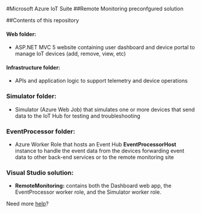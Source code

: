 #Microsoft Azure IoT Suite 
##Remote Monitoring preconfgured solution


##Contents of this repository

#### Web folder:
  * ASP.NET MVC 5 website containing user dashboard and device portal to manage IoT devices (add, remove, view, etc)

#### Infrastructure folder:
  * APIs and application logic to support telemetry and device operations
 
### Simulator folder:
  * Simulator (Azure Web Job) that simulates one or more devices that send data to the IoT Hub for testing and troubleshooting

### EventProcessor folder:
  * Azure Worker Role that hosts an Event Hub **EventProcessorHost** instance to handle the event data from the devices forwarding event data to other back-end services or to the remote monitoring site

### Visual Studio solution:
  * **RemoteMonitoring:** contains both the Dashboard web app, the EventProcessor worker role, and the Simulator worker role.

Need more [help](https://github.com/Azure/azure-iot-remote-monitoring/wiki)?
